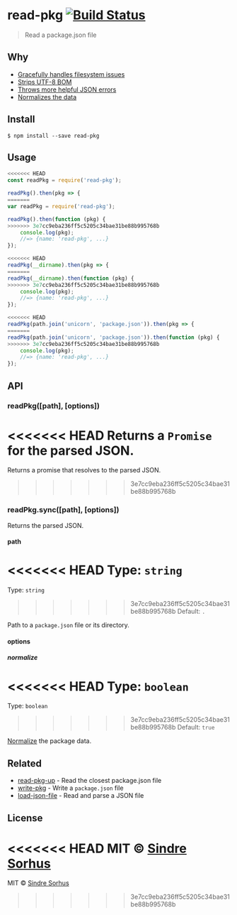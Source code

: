 # read-pkg [![Build Status](https://travis-ci.org/sindresorhus/read-pkg.svg?branch=master)](https://travis-ci.org/sindresorhus/read-pkg)

> Read a package.json file


## Why

- [Gracefully handles filesystem issues](https://github.com/isaacs/node-graceful-fs)
- [Strips UTF-8 BOM](https://github.com/sindresorhus/strip-bom)
- [Throws more helpful JSON errors](https://github.com/sindresorhus/parse-json)
- [Normalizes the data](https://github.com/npm/normalize-package-data#what-normalization-currently-entails)


## Install

```
$ npm install --save read-pkg
```


## Usage

```js
<<<<<<< HEAD
const readPkg = require('read-pkg');

readPkg().then(pkg => {
=======
var readPkg = require('read-pkg');

readPkg().then(function (pkg) {
>>>>>>> 3e7cc9eba236ff5c5205c34bae31be88b995768b
	console.log(pkg);
	//=> {name: 'read-pkg', ...}
});

<<<<<<< HEAD
readPkg(__dirname).then(pkg => {
=======
readPkg(__dirname).then(function (pkg) {
>>>>>>> 3e7cc9eba236ff5c5205c34bae31be88b995768b
	console.log(pkg);
	//=> {name: 'read-pkg', ...}
});

<<<<<<< HEAD
readPkg(path.join('unicorn', 'package.json')).then(pkg => {
=======
readPkg(path.join('unicorn', 'package.json')).then(function (pkg) {
>>>>>>> 3e7cc9eba236ff5c5205c34bae31be88b995768b
	console.log(pkg);
	//=> {name: 'read-pkg', ...}
});
```


## API

### readPkg([path], [options])

<<<<<<< HEAD
Returns a `Promise` for the parsed JSON.
=======
Returns a promise that resolves to the parsed JSON.
>>>>>>> 3e7cc9eba236ff5c5205c34bae31be88b995768b

### readPkg.sync([path], [options])

Returns the parsed JSON.

#### path

<<<<<<< HEAD
Type: `string`<br>
=======
Type: `string`  
>>>>>>> 3e7cc9eba236ff5c5205c34bae31be88b995768b
Default: `.`

Path to a `package.json` file or its directory.

#### options

##### normalize

<<<<<<< HEAD
Type: `boolean`<br>
=======
Type: `boolean`  
>>>>>>> 3e7cc9eba236ff5c5205c34bae31be88b995768b
Default: `true`

[Normalize](https://github.com/npm/normalize-package-data#what-normalization-currently-entails) the package data.


## Related

- [read-pkg-up](https://github.com/sindresorhus/read-pkg-up) - Read the closest package.json file
- [write-pkg](https://github.com/sindresorhus/write-pkg) - Write a `package.json` file
- [load-json-file](https://github.com/sindresorhus/load-json-file) - Read and parse a JSON file


## License

<<<<<<< HEAD
MIT © [Sindre Sorhus](https://sindresorhus.com)
=======
MIT © [Sindre Sorhus](http://sindresorhus.com)
>>>>>>> 3e7cc9eba236ff5c5205c34bae31be88b995768b
